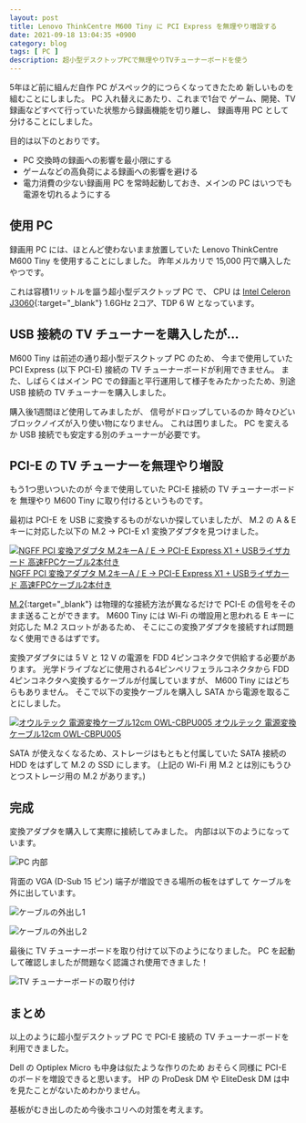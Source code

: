 ```yaml
---
layout: post
title: Lenovo ThinkCentre M600 Tiny に PCI Express を無理やり増設する
date: 2021-09-18 13:04:35 +0900
category: blog
tags: [ PC ]
description: 超小型デスクトップPCで無理やりTVチューナーボードを使う
---
```


5年ほど前に組んだ自作 PC がスペック的につらくなってきたため
新しいものを組むことにしました。
PC 入れ替えにあたり、これまで1台で
ゲーム、開発、TV 録画などすべて行っていた状態から録画機能を切り離し、
録画専用 PC として分けることにしました。

目的は以下のとおりです。

- PC 交換時の録画への影響を最小限にする
- ゲームなどの高負荷による録画への影響を避ける
- 電力消費の少ない録画用 PC を常時起動しておき、メインの PC はいつでも電源を切れるようにする

## 使用 PC

録画用 PC には、ほとんど使わないまま放置していた
Lenovo ThinkCentre M600 Tiny
を使用することにしました。
昨年メルカリで 15,000 円で購入したやつです。

これは容積1リットルを謳う超小型デスクトップ PC で、
CPU は
[Intel Celeron J3060](https://ark.intel.com/content/www/jp/ja/ark/products/91534/intel-celeron-processor-j3060-2m-cache-up-to-2-48-ghz.html){:target="_blank"}
1.6GHz 2コア、TDP 6 W となっています。

## USB 接続の TV チューナーを購入したが…

M600 Tiny は前述の通り超小型デスクトップ PC のため、
今まで使用していた PCI Express (以下 PCI-E) 接続の TV チューナーボードが利用できません。
また、しばらくはメイン PC での録画と平行運用して様子をみたかったため、別途 USB 接続の TV チューナーを購入しました。

購入後1週間ほど使用してみましたが、
信号がドロップしているのか
時々ひどいブロックノイズが入り使い物になりません。
これは困りました。
PC を変えるか USB 接続でも安定する別のチューナーが必要です。

## PCI-E の TV チューナーを無理やり増設

もう1つ思いついたのが
今まで使用していた PCI-E 接続の TV チューナーボードを
無理やり M600 Tiny に取り付けるというものです。

最初は PCI-E を USB に変換するものがないか探していましたが、
M.2 の A & E キーに対応した以下の
M.2 → PCI-E x1 変換アダプタを見つけました。

<div class="affiliate-product-list">
    <a href="https://www.amazon.co.jp/dp/B07L9RFVBZ?tag=saasan-22" class="affiliate-product">
        <img src="https://m.media-amazon.com/images/I/51N8ZHiY7vL.__AC_SX300_SY300_QL70_ML2_.jpg" alt="NGFF PCI 変換アダプタ M.2キーA / E → PCI-E Express X1 + USBライザカード 高速FPCケーブル2本付き">
        <span class="affiliate-product-name">NGFF PCI 変換アダプタ M.2キーA / E → PCI-E Express X1 + USBライザカード 高速FPCケーブル2本付き</span>
    </a>
</div>

[M.2](https://ja.wikipedia.org/wiki/M.2){:target="_blank"}
は物理的な接続方法が異なるだけで
PCI-E の信号をそのまま送ることができます。
M600 Tiny には Wi-Fi の増設用と思われる
E キーに対応した M.2 スロットがあるため、
そこにこの変換アダプタを接続すれば問題なく使用できるはずです。

変換アダプタには 5 V と 12 V の電源を
FDD 4ピンコネクタで供給する必要があります。
光学ドライブなどに使用される4ピンペリフェラルコネクタから
FDD 4ピンコネクタへ変換するケーブルが付属していますが、
M600 Tiny にはどちらもありません。
そこで以下の変換ケーブルを購入し SATA から電源を取ることにしました。

<div class="affiliate-product-list">
    <a href="https://www.amazon.co.jp/dp/B0028WIES8?tag=saasan-22" class="affiliate-product">
        <img src="https://m.media-amazon.com/images/I/51yi6NatXRL.__AC_SX300_SY300_QL70_ML2_.jpg" alt="オウルテック 電源変換ケーブル12cm OWL-CBPU005">
        <span class="affiliate-product-name">オウルテック 電源変換ケーブル12cm OWL-CBPU005</span>
    </a>
</div>

SATA が使えなくなるため、ストレージはもともと付属していた SATA 接続の HDD をはずして M.2 の SSD にします。
(上記の Wi-Fi 用 M.2 とは別にもうひとつストレージ用の M.2 があります。)

## 完成

変換アダプタを購入して実際に接続してみました。
内部は以下のようになっています。

![PC 内部](/assets/images/blog/2021-09-18/thinkcentre-tiny-pci-express1.jpg)

背面の VGA (D-Sub 15 ピン) 端子が増設できる場所の板をはずして
ケーブルを外に出しています。

![ケーブルの外出し1](/assets/images/blog/2021-09-18/thinkcentre-tiny-pci-express2.jpg)

![ケーブルの外出し2](/assets/images/blog/2021-09-18/thinkcentre-tiny-pci-express3.jpg)

最後に TV チューナーボードを取り付けて以下のようになりました。
PC を起動して確認しましたが問題なく認識され使用できました！

![TV チューナーボードの取り付け](/assets/images/blog/2021-09-18/thinkcentre-tiny-pci-express4.jpg)

## まとめ

以上のように超小型デスクトップ PC で
PCI-E 接続の TV チューナーボードを利用できました。

Dell の Optiplex Micro も中身は似たような作りのため
おそらく同様に PCI-E のボードを増設できると思います。
HP の ProDesk DM や EliteDesk DM は中を見たことがないためわかりません。

基板がむき出しのため今後ホコリへの対策を考えます。

